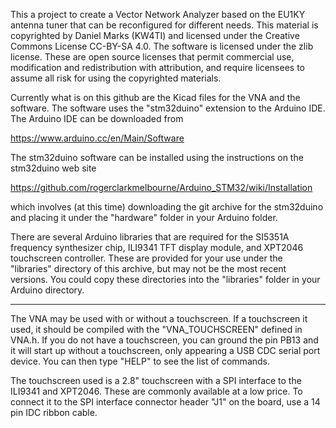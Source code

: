 This a project to create a Vector Network Analyzer based on the EU1KY antenna tuner that can be reconfigured for different needs.  This material is copyrighted by Daniel Marks (KW4TI) and licensed under the Creative Commons License CC-BY-SA 4.0.  The software is licensed under the zlib license.  These are open source licenses that permit commercial use, modification and redistribution with attribution, and require licensees to assume all risk for using the copyrighted materials.

Currently what is on this github are the Kicad files for the VNA and the software.  The software uses the "stm32duino" extension to the Arduino IDE.  The Arduino IDE can be downloaded from

https://www.arduino.cc/en/Main/Software

The stm32duino software can be installed using the instructions on the stm32duino web site

https://github.com/rogerclarkmelbourne/Arduino_STM32/wiki/Installation

which involves (at this time) downloading the git archive for the stm32duino and placing it under the "hardware" folder in your Arduino folder.

There are several Arduino libraries that are required for the SI5351A frequency synthesizer chip, ILI9341 TFT display module, and XPT2046 touchscreen controller.  These are provided for your use under the "libraries" directory of this archive, but may not be the most recent versions.  You could copy these directories into the "libraries" folder in your Arduino directory.

---------------------------------

The VNA may be used with or without a touchscreen.  If a touchscreen it used, it should be compiled with the "VNA_TOUCHSCREEN" defined in VNA.h.  If you do not have a touchscreen, you can ground the pin PB13 and it will start up without a touchscreen, only appearing a USB CDC serial port device.  You can then type "HELP" to see the list of commands.

The touchscreen used is a 2.8" touchscreen with a SPI interface to the ILI9341 and XPT2046.  These are commonly available at a low price.  To connect it to the SPI interface connector header "J1" on the board, use a 14 pin IDC ribbon cable.

